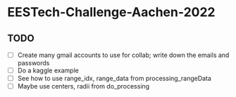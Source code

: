 # EESTech-Challenge-Aachen-2022

## TODO
- [ ] Create many gmail accounts to use for collab; write down the emails and passwords
- [ ] Do a kaggle example
- [ ] See how to use range_idx, range_data from processing_rangeData
- [ ] Maybe use centers, radii from do_processing

